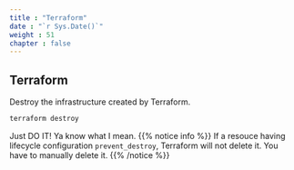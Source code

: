 ```yaml
---
title : "Terraform"
date : "`r Sys.Date()`"
weight : 51
chapter : false
--- 
```


## Terraform
Destroy the infrastructure created by Terraform.
```bash
terraform destroy
```
Just DO IT! Ya know what I mean.
{{% notice info %}}
If a resouce having lifecycle configuration `prevent_destroy`, Terraform will not delete it. You have to manually delete it.
{{% /notice %}}
